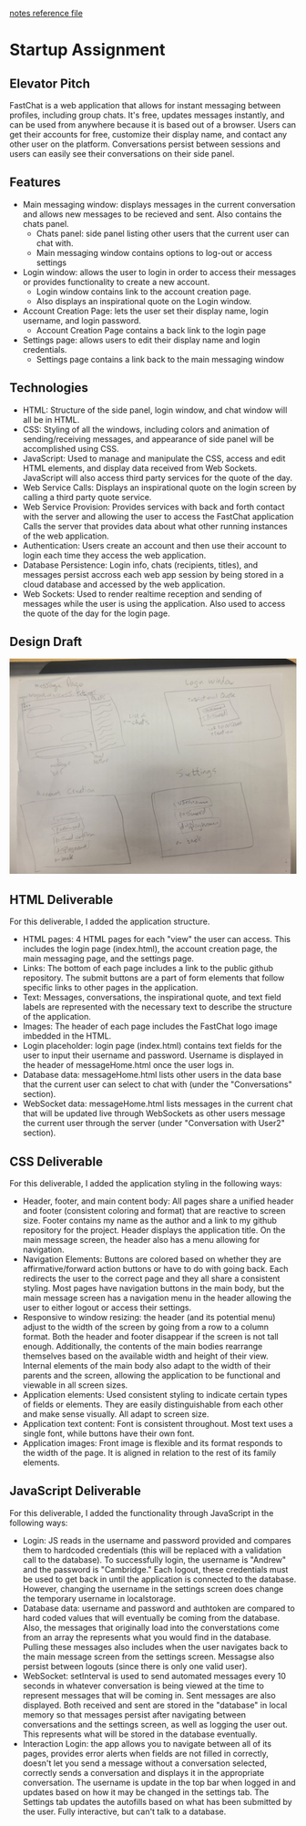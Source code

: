 [notes reference file](./notes.md)
# Startup Assignment
## Elevator Pitch
FastChat is a web application that allows for instant messaging between profiles, including group chats. It's free, updates messages instantly, and can be used from anywhere because it is based out of a browser. Users can get their accounts for free, customize their display name, and contact any other user on the platform. Conversations persist between sessions and users can easily see their conversations on their side panel.
## Features
* Main messaging window: displays messages in the current conversation and allows new messages to be recieved and sent. Also contains the chats panel.
    * Chats panel: side panel listing other users that the current user can chat with.
    * Main messaging window contains options to log-out or access settings
* Login window: allows the user to login in order to access their messages or provides functionality to create a new account.
    * Login window contains link to the account creation page.
    * Also displays an inspirational quote on the Login window.
* Account Creation Page: lets the user set their display name, login username, and login password.
    * Account Creation Page contains a back link to the login page
* Settings page: allows users to edit their display name and login credentials.
    * Settings page contains a link back to the main messaging window
## Technologies
* HTML: Structure of the side panel, login window, and chat window will all be in HTML.
* CSS: Styling of all the windows, including colors and animation of sending/receiving messages, and appearance of side panel will be accomplished using CSS.
* JavaScript: Used to manage and manipulate the CSS, access and edit HTML elements, and display data received from Web Sockets. JavaScript will also access third party services for the quote of the day.
* Web Service Calls: Displays an inspirational quote on the login screen by calling a third party quote service.
* Web Service Provision: Provides services with back and forth contact with the server and allowing the user to access the FastChat application Calls the server that provides data about what other running instances of the web application.
* Authentication: Users create an account and then use their account to login each time they access the web application.
* Database Persistence: Login info, chats (recipients, titles), and messages persist accross each web app session by being stored in a cloud database and accessed by the web application.
* Web Sockets: Used to render realtime reception and sending of messages while the user is using the application. Also used to access the quote of the day for the login page.
## Design Draft
![FastChat design](./FastChat_design.jpg)

## HTML Deliverable
For this deliverable, I added the application structure.
* HTML pages: 4 HTML pages for each "view" the user can access. This includes the login page (index.html), the account creation page, the main messaging page, and the settings page.
* Links: The bottom of each page includes a link to the public github repository. The submit buttons are a part of form elements that follow specific links to other pages in the application.
* Text: Messages, conversations, the inspirational quote, and text field labels are represented with the necessary text to describe the structure of the application.
* Images: The header of each page includes the FastChat logo image imbedded in the HTML.
* Login placeholder: login page (index.html) contains text fields for the user to input their username and password. Username is displayed in the header of messageHome.html once the user logs in.
* Database data: messageHome.html lists other users in the data base that the current user can select to chat with (under the "Conversations" section).
* WebSocket data: messageHome.html lists messages in the current chat that will be updated live through WebSockets as other users message the current user through the server (under "Conversation with User2" section).

## CSS Deliverable
For this deliverable, I added the application styling in the following ways:
* Header, footer, and main content body: All pages share a unified header and footer (consistent coloring and format) that are reactive to screen size. Footer contains my name as the author and a link to my github repository for the project. Header displays the application title. On the main message screen, the header also has a menu allowing for navigation.
* Navigation Elements: Buttons are colored based on whether they are affirmative/forward action buttons or have to do with going back. Each redirects the user to the correct page and they all share a consistent styling. Most pages have navigation buttons in the main body, but the main message screen has a navigation menu in the header allowing the user to either logout or access their settings.
* Responsive to window resizing: the header (and its potential menu) adjust to the width of the screen by going from a row to a column format. Both the header and footer disappear if the screen is not tall enough. Additionally, the contents of the main bodies rearrange themselves based on the available width and height of their view. Internal elements of the main body also adapt to the width of their parents and the screen, allowing the application to be functional and viewable in all screen sizes.
* Application elements: Used consistent styling to indicate certain types of fields or elements. They are easily distinguishable from each other and make sense visually. All adapt to screen size.
* Application text content: Font is consistent throughout. Most text uses a single font, while buttons have their own font.
* Application images: Front image is flexible and its format responds to the width of the page. It is aligned in relation to the rest of its family elements.

## JavaScript Deliverable
For this deliverable, I added the functionality through JavaScript in the following ways:
* Login: JS reads in the username and password provided and compares them to hardcoded credentials (this will be replaced with a validation call to the database). To successfully login, the username is "Andrew" and the password is "Cambridge." Each logout, these credentials must be used to get back in until the application is connected to the database. However, changing the username in the settings screen does change the temporary username in localstorage.
* Database data: username and password and authtoken are compared to hard coded values that will eventually be coming from the database. Also, the messages that originally load into the converstations come from an array the represents what you would find in the database. Pulling these messages also includes when the user navigates back to the main message screen from the settings screen. Messagse also persist between logouts (since there is only one valid user).
* WebSocket: setInterval is used to send automated messages every 10 seconds in whatever conversation is being viewed at the time to represent messages that will be coming in. Sent messages are also displayed. Both received and sent are stored in the "database" in local memory so that messages persist after navigating between conversations and the settings screen, as well as logging the user out. This represents what will be stored in the database eventually.
* Interaction Login: the app allows you to navigate between all of its pages, provides error alerts when fields are not filled in correctly, doesn't let you send a message without a conversation selected, correctly sends a conversation and displays it in the appropriate conversation. The username is update in the top bar when logged in and updates based on how it may be changed in the settings tab. The Settings tab updates the autofills based on what has been submitted by the user. Fully interactive, but can't talk to a database.